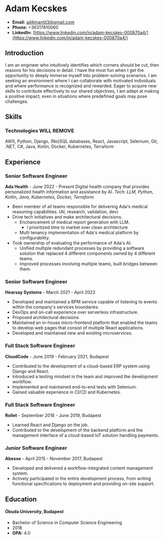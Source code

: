 # Adam Kecskes
- **Email:** ad4mantit3@gmail.com
- **Phone:** +36317810060
- **LinkedIn:** [https://www.linkedin.com/in/adam-kecskes-000870a4/](https://www.linkedin.com/in/adam-kecskes-000870a4/)
## Introduction

I am an engineer who intuitively identifies which corners should be cut, then reasons for his decisions in detail. I have the most fun when I get the opportunity to deeply immerse myself into problem-solving scenarios. I am seeking an environment where I can collaborate with motivated individuals and where performance is recognized and rewarded. Eager to acquire new skills to contribute effectively to our shared objectives, I am adept at making a positive impact, even in situations where predefined goals may pose challenges.
## Skills
### Technologies WILL REMOVE
AWS, Python, Django, (No)SQL databases, React, Javascript, Selenium, Git, .NET, C#, Java, Kotlin, Docker, Kubernetes, Terraform
## Experience
### Senior Software Engineer
**Ada Health** - June 2022 - Present
Digital health company that provides personalized health information and assistance by AI.
*Tech: LLM, Python, Kotlin, Java, Kubernetes, Docker, Terraform*
- Been member of all teams responsible for delivering Ada's medical reasoning capabilities. (AI, research, validation, dev)
- Drive tech initiatives and make architectural decisions.
	- Enchancement of medical report generation with LLM.
		- I prioritized time to market over clean architecture
	- Multi tenancy implementation of Ada's medical platform by configurability.
- Took ownership of evaluating the performance of Ada's AI.
	- Unified multiple redundant processes by providing a software solution that replaced 4 different components owned by 4 different teams.
  - Improved processes involving multiple teams, built bridges between them.
### Senior Software Engineer
**Hearsay Systems** - March 2021 - April 2022
- Developed and maintained a BPM service capable of listening to events within the company's services boundaries.
- DevOps and on-call experience over serverless infrastructure.
- Proposed architectural decisions
- Maintained an in-house micro-frontend platform that enabled the teams to develop web pages that consist of multiple React applications.
- Developed and maintained new and existing microservices.
### Full Stack Software Engineer
**CloudCode** - June 2019 - February 2021, Budapest
- Contributed to the development of a cloud-based ERP system using Django and React.
- Introduced a testing mindset in the team and improved the development workflow.
- Implemented and maintained end-to-end tests with Selenium.
- Gained valuable experience in CI/CD and Kubernetes.
### Full Stack Software Engineer
**Rollet** - September 2018 - June 2019, Budapest
- Learned React and Django on the job.
- Contributed to the development of the backend platform and the management interface of a cloud-based IoT solution handling payments.
### Junior Software Engineer
**Abesse** - April 2015 - November 2017, Budapest
- Developed and delivered a workflow-integrated content management system.
- Actively participated in the entire development process, from writing functional specifications to deployment and providing on-site support.
## Education
####  Óbuda University, Budapest
 - Bachelor of Science in Computer Science Engineering
  - 2018
  - **GPA:** 4.0
